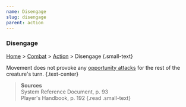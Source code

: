 ```yaml
---
name: Disengage
slug: disengage
parent: action
---
```

### Disengage
[Home](dm-operations-center) > [Combat](combat) > [Action](action) > Disengage {.small-text}

Movement does not provoke any [opportunity attacks](opportunity-attack) for the rest of the creature's turn. {.text-center}

> **Sources** <br/>
> System Reference Document, p. 93<br/>
> Player's Handbook, p. 192
{.read .small-text}